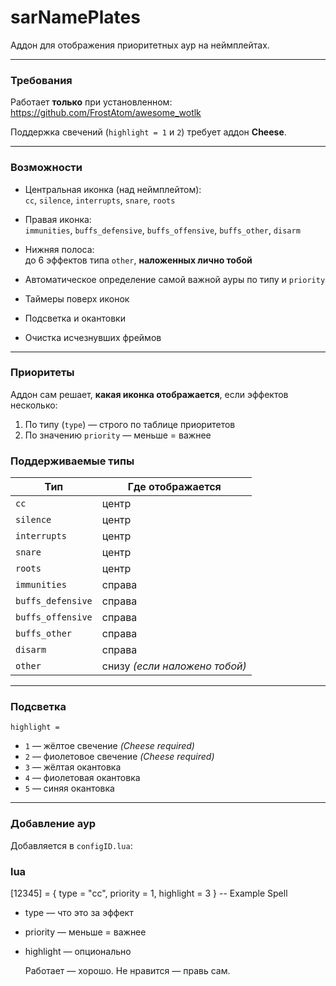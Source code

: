 # sarNamePlates

Аддон для отображения приоритетных аур на неймплейтах.

---

### Требования

Работает **только** при установленном:  
https://github.com/FrostAtom/awesome_wotlk

Поддержка свечений (`highlight = 1` и `2`) требует аддон **Cheese**.

---

### Возможности

- Центральная иконка (над неймплейтом):  
  `cc`, `silence`, `interrupts`, `snare`, `roots`

- Правая иконка:  
  `immunities`, `buffs_defensive`, `buffs_offensive`, `buffs_other`, `disarm`

- Нижняя полоса:  
  до 6 эффектов типа `other`, **наложенных лично тобой**

- Автоматическое определение самой важной ауры по типу и `priority`
- Таймеры поверх иконок
- Подсветка и окантовки
- Очистка исчезнувших фреймов

---

### Приоритеты

Аддон сам решает, **какая иконка отображается**, если эффектов несколько:

1. По типу (`type`) — строго по таблице приоритетов
2. По значению `priority` — меньше = важнее

### Поддерживаемые типы

| Тип               | Где отображается                        |
|-------------------|------------------------------------------|
| `cc`              | центр                                   |
| `silence`         | центр                                   |
| `interrupts`      | центр                                   |
| `snare`           | центр                                   |
| `roots`           | центр                                   |
| `immunities`      | справа                                  |
| `buffs_defensive` | справа                                  |
| `buffs_offensive` | справа                                  |
| `buffs_other`     | справа                                  |
| `disarm`          | справа                                  |
| `other`           | снизу *(если наложено тобой)*           |

---

### Подсветка

`highlight =`

- `1` — жёлтое свечение *(Cheese required)*
- `2` — фиолетовое свечение *(Cheese required)*
- `3` — жёлтая окантовка
- `4` — фиолетовая окантовка
- `5` — синяя окантовка

---

### Добавление аур

Добавляется в `configID.lua`:

### lua
[12345] = { type = "cc", priority = 1, highlight = 3 } -- Example Spell

- type — что это за эффект

- priority — меньше = важнее

- highlight — опционально

  Работает — хорошо. Не нравится — правь сам.
